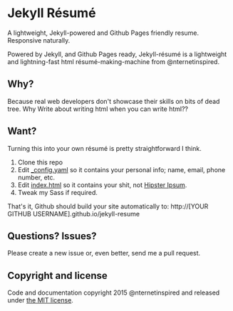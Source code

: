# Jekyll Résumé
A lightweight, Jekyll-powered and Github Pages friendly resume. Responsive naturally.

Powered by Jekyll, and Github Pages ready, Jekyll-résumé is a lightweight and
lightning-fast html résumé-making-machine from @nternetinspired.

## Why?
Because real web developers don't showcase their skills on bits of dead tree. Why
Write about writing html when you can write html??

## Want?
Turning this into your own résumé is pretty straightforward I think.

1. Clone this repo
2. Edit <a href="_config.yaml">_config.yaml</a> so it contains your personal info; name, email, phone number, etc.
3. Edit <a href="index.html">index.html</a> so it contains your shit, not [Hipster Ipsum](http://hipsum.co/).
4. Tweak my Sass if required.

That's it, Github should build your site automatically to: http://[YOUR GITHUB USERNAME].github.io/jekyll-resume

## Questions? Issues?
Please create a new issue or, even better, send me a pull request.

## Copyright and license

Code and documentation copyright 2015 @nternetinspired and released under [the MIT license](blob/master/LICENSE).
